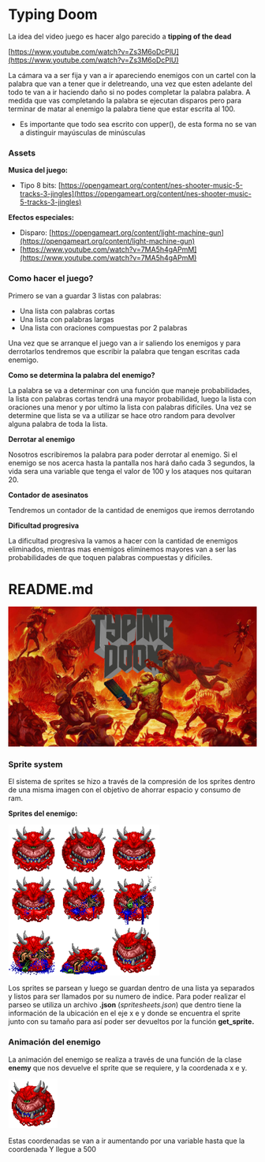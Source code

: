 # Typing Doom

La idea del video juego es hacer algo parecido a **tipping of the dead**

[https://www.youtube.com/watch?v=Zs3M6oDcPlU](https://www.youtube.com/watch?v=Zs3M6oDcPlU)

La cámara va a ser fija y van a ir apareciendo enemigos con un cartel con la palabra que van a tener que ir deletreando, una vez que esten adelante del todo te van a ir haciendo daño si no podes completar la palabra palabra. A medida que vas completando la palabra se ejecutan disparos pero para terminar de matar al enemigo la palabra tiene que estar escrita al 100.

- Es importante que todo sea escrito con upper(), de esta forma no se van a distinguir mayúsculas de minúsculas

### Assets

**Musica del juego:**

- Tipo 8 bits: [https://opengameart.org/content/nes-shooter-music-5-tracks-3-jingles](https://opengameart.org/content/nes-shooter-music-5-tracks-3-jingles)

**Efectos especiales:**

- Disparo: [https://opengameart.org/content/light-machine-gun](https://opengameart.org/content/light-machine-gun)
- [https://www.youtube.com/watch?v=7MA5h4gAPmM](https://www.youtube.com/watch?v=7MA5h4gAPmM)

### Como hacer el juego?

Primero se van a guardar 3 listas con palabras:

- Una lista con palabras cortas
- Una lista con palabras largas
- Una lista con oraciones compuestas por 2 palabras

Una vez que se arranque el juego van a ir saliendo los enemigos y para derrotarlos tendremos que escribir la palabra que tengan escritas cada enemigo.

**Como se determina la palabra del enemigo?**

La palabra se va a determinar con una función que maneje probabilidades, la lista con palabras cortas tendrá una mayor probabilidad, luego la lista con oraciones una menor y por ultimo la lista con palabras difíciles. Una vez se determine que lista se va a utilizar se hace otro random para devolver alguna palabra de toda la lista.

**Derrotar al enemigo**

Nosotros escribiremos la palabra para poder derrotar al enemigo. Si el enemigo se nos acerca hasta la pantalla nos hará daño cada 3 segundos, la vida sera una variable que tenga el valor de 100 y los ataques nos quitaran 20.

**Contador de asesinatos**

Tendremos un contador de la cantidad de enemigos que iremos derrotando

**Dificultad progresiva**

La dificultad progresiva la vamos a hacer con la cantidad de enemigos eliminados, mientras mas enemigos eliminemos mayores van a ser las probabilidades de que toquen palabras compuestas y difíciles.

# README.md

![portada.png](Typing%20Doom%20b5931fae171d484e9a90a5e1f0b5fb9e/portada.png)

### Sprite system

El sistema de sprites se hizo a través de la compresión de los sprites dentro de una misma imagen con el objetivo de ahorrar espacio y consumo de ram.

**Sprites del enemigo:**

![spritesheet.png](Typing%20Doom%20b5931fae171d484e9a90a5e1f0b5fb9e/spritesheet.png)

Los sprites se parsean y luego se guardan dentro de una lista ya separados y listos para ser llamados por su numero de indice. Para poder realizar el parseo se utiliza un archivo **.json** (*spritesheets.json*) que dentro tiene la información de la ubicación en el eje x e y donde se encuentra el sprite junto con su tamaño para así poder ser devueltos por la función **get_sprite.**

### Animación del enemigo

La animación del enemigo se realiza a través de una función de la clase **enemy** que nos devuelve el sprite que se requiere, y la coordenada x e y.

![enemigo-sprites.gif](Typing%20Doom%20b5931fae171d484e9a90a5e1f0b5fb9e/enemigo-sprites.gif)

Estas coordenadas se van a ir aumentando por una variable hasta que la coordenada Y llegue a 500